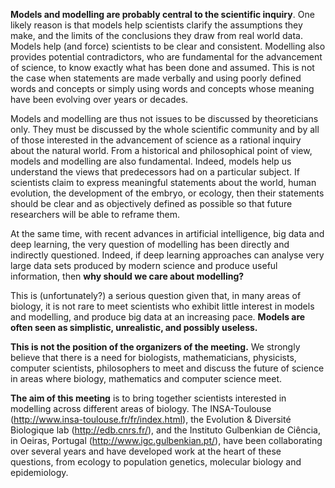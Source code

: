 **Models and modelling are probably central to the scientific inquiry**. One likely reason is that models help scientists clarify the assumptions they make, and the limits of the conclusions they draw from real world data. Models help (and force) scientists to be clear and consistent. Modelling also provides potential contradictors, who are fundamental for the advancement of science, to know exactly what has been done and assumed. This is not the case when statements are made verbally and using poorly defined words and concepts or simply using words and concepts whose meaning have been evolving over years or decades.

Models and modelling are thus not issues to be discussed by theoreticians only. They must be discussed by the whole scientific community and by all of those interested in the advancement of science as a rational inquiry about the natural world. From a historical and philosophical point of view, models and modelling are also fundamental. Indeed, models help us understand the views that predecessors had on a particular subject. If scientists claim to express meaningful statements about the world, human evolution, the development of the embryo, or ecology, then their statements should be clear and as objectively defined as possible so that future researchers will be able to reframe them.

At the same time, with recent advances in artificial intelligence, big data and deep learning, the very question of modelling has been directly and indirectly questioned. Indeed, if deep learning approaches can analyse very large data sets produced by modern science and produce useful information, then **why should we care about modelling?**

This is (unfortunately?) a serious question given that, in many areas of biology, it is not rare to meet scientists who exhibit little interest in models and modelling, and produce big data at an increasing pace. **Models are often seen as simplistic, unrealistic, and possibly useless.**

**This is not the position of the organizers of the meeting.** We strongly believe that there is a need for biologists, mathematicians, physicists, computer scientists, philosophers to meet and discuss the future of science in areas where biology, mathematics and computer science meet.

**The aim of this meeting** is to bring together scientists interested in modelling across different areas of biology. The INSA-Toulouse (http://www.insa-toulouse.fr/fr/index.html), the Evolution & Diversité Biologique lab (http://edb.cnrs.fr/), and the Instituto Gulbenkian de Ciência, in Oeiras, Portugal (http://www.igc.gulbenkian.pt/), have been collaborating over several years and have developed work at the heart of these questions, from ecology to population genetics, molecular biology and epidemiology.
